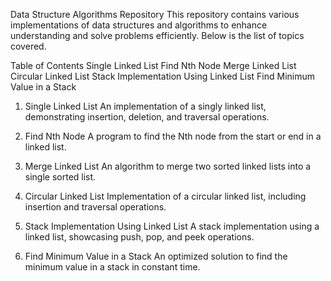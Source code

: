 Data Structure Algorithms Repository
This repository contains various implementations of data structures and algorithms to enhance understanding and solve problems efficiently. Below is the list of topics covered.

Table of Contents
Single Linked List
Find Nth Node
Merge Linked List
Circular Linked List
Stack Implementation Using Linked List
Find Minimum Value in a Stack
1. Single Linked List
An implementation of a singly linked list, demonstrating insertion, deletion, and traversal operations.

2. Find Nth Node
A program to find the Nth node from the start or end in a linked list.

3. Merge Linked List
An algorithm to merge two sorted linked lists into a single sorted list.

4. Circular Linked List
Implementation of a circular linked list, including insertion and traversal operations.

5. Stack Implementation Using Linked List
A stack implementation using a linked list, showcasing push, pop, and peek operations.

6. Find Minimum Value in a Stack
An optimized solution to find the minimum value in a stack in constant time.

